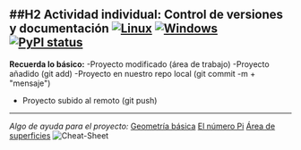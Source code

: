##H2 Actividad individual: Control de versiones y documentación
[![Linux](https://svgshare.com/i/Zhy.svg)](https://svgshare.com/i/Zhy.svg)
[![Windows](https://svgshare.com/i/ZhY.svg)](https://svgshare.com/i/ZhY.svg)
[![PyPI status](https://img.shields.io/pypi/status/ansicolortags.svg)](https://pypi.python.org/pypi/ansicolortags/)
---
**Recuerda lo básico:**
-Proyecto modificado (área de trabajo)
-Proyecto añadido (git add)
-Proyecto en nuestro repo local (git commit -m + "mensaje")
- Proyecto subido al remoto (git push)
---
*Algo de ayuda para el proyecto:*
[Geometría básica](https://es.wikipedia.org/wiki/Geometr%C3%ADa)
[El número Pi](https://es.wikipedia.org/wiki/N%C3%BAmero_%CF%80)
[Área de superficies](https://es.wikipedia.org/wiki/%C3%81rea#%C3%81rea_de_superficies_curvas)
![Cheat-Sheet](https://content.gnoss.ws/imagenes/Usuarios/ImagenesCKEditor/e39dea24-3293-4ccc-971a-48f63fc6c932/da4eb623-01e3-4fa6-99f4-ca92e51278de.jpg)
